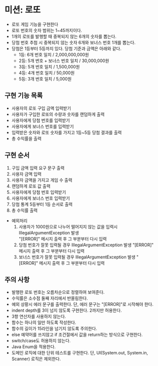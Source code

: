 # 미션: 로또

- 로또 게임 기능을 구현한다
- 로또 번호의 숫자 범위는 1~45까지이다.
- 1개의 로또를 발행할 때 중복되지 않는 6개의 숫자를 뽑는다.
- 당첨 번호 추첨 시 중복되지 않는 숫자 6개와 보너스 번호 1개를 뽑는다.
- 당첨은 1등부터 5등까지 있다. 당첨 기준과 금액은 아래와 같다.
    - 1등: 6개 번호 일치 / 2,000,000,000원
    - 2등: 5개 번호 + 보너스 번호 일치 / 30,000,000원
    - 3등: 5개 번호 일치 / 1,500,000원
    - 4등: 4개 번호 일치 / 50,000원
    - 5등: 3개 번호 일치 / 5,000원

## 구현 기능 목록

- 사용자의 로또 구입 금액 입력받기
- 사용자가 구입한 로또의 수량과 숫자를 랜덤하게 출력
- 사용자에게 당첨 번호를 입력받기
- 사용자에게 보너스 번호를 입력받기
- 입력받은 숫자와 로또 숫자를 가지고 1등~5등 당첨 결과를 출력
- 총 수익률을 출력

## 구현 순서

1. 구입 금액 입력 요구 문구 출력
2. 사용자 금액 입력
3. 사용자 금액을 가지고 게임 수 출력
4. 랜덤하게 로또 값 출력
5. 사용자에게 당첨 번호 입력받기
6. 사용자에게 보너스 번호 입력받기
7. 당첨 통계 5등부터 1등 순서로 출력
8. 총 수익률 출력

- 예외처리
    1. 사용자가 1000원으로 나누어 떨어지지 않는 값을 입력시 IllegalArgumentException 발생<br>"[ERROR]" 메시지 출력 후 그 부분부터 다시 입력
    2. 당첨 번호가 잘못 입력될 경우 IllegalArgumentException 발생 "[ERROR]" 메시지 출력 후 그 부분부터 다시 입력
    3. 보너스 번호가 잘못 입력될 경우 IllegalArgumentException 발생 "[ERROR]" 메시지 출력 후 그 부분부터 다시 입력

## 주의 사항

- 발행한 로또 번호는 오름차순으로 정렬하여 보여준다.
- 수익률은 소수점 둘째 자리에서 반올림한다.
- 예외 상황시 에러 문구를 출력한다. 단, 에러 문구는 "[ERROR]"로 시작해야 한다.
- indent depth를 3이 넘지 않도록 구현한다. 2까지만 허용한다.
- 3항 연산자를 사용하지 않는다.
- 함수는 하나의 일만 하도록 작성한다.
- 함수의 길이가 15라인을 넘기지 않도록 주의한다.
- else 예약어를 쓰지않고 if 조건절에서 값을 return하는 방식으로 구현한다.
- switch/case도 허용하지 않는다.
- Java Enum을 적용한다.
- 도메인 로직에 대한 단위 테스트를 구현한다. 단, UI(System.out, System.in, Scanner) 로직은 제외한다.